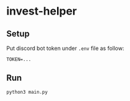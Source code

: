 # invest-helper

## Setup

Put discord bot token under `.env` file as follow:

```
TOKEN=...
```

## Run

```py
python3 main.py
```
